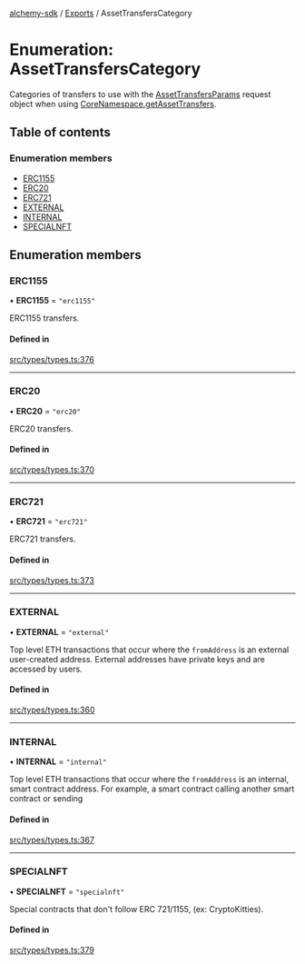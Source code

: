 [alchemy-sdk](../README.md) / [Exports](../modules.md) / AssetTransfersCategory

# Enumeration: AssetTransfersCategory

Categories of transfers to use with the [AssetTransfersParams](../interfaces/AssetTransfersParams.md) request
object when using [CoreNamespace.getAssetTransfers](../classes/CoreNamespace.md#getassettransfers).

## Table of contents

### Enumeration members

- [ERC1155](AssetTransfersCategory.md#erc1155)
- [ERC20](AssetTransfersCategory.md#erc20)
- [ERC721](AssetTransfersCategory.md#erc721)
- [EXTERNAL](AssetTransfersCategory.md#external)
- [INTERNAL](AssetTransfersCategory.md#internal)
- [SPECIALNFT](AssetTransfersCategory.md#specialnft)

## Enumeration members

### ERC1155

• **ERC1155** = `"erc1155"`

ERC1155 transfers.

#### Defined in

[src/types/types.ts:376](https://github.com/alchemyplatform/alchemy-sdk-js/blob/c7197b9/src/types/types.ts#L376)

___

### ERC20

• **ERC20** = `"erc20"`

ERC20 transfers.

#### Defined in

[src/types/types.ts:370](https://github.com/alchemyplatform/alchemy-sdk-js/blob/c7197b9/src/types/types.ts#L370)

___

### ERC721

• **ERC721** = `"erc721"`

ERC721 transfers.

#### Defined in

[src/types/types.ts:373](https://github.com/alchemyplatform/alchemy-sdk-js/blob/c7197b9/src/types/types.ts#L373)

___

### EXTERNAL

• **EXTERNAL** = `"external"`

Top level ETH transactions that occur where the `fromAddress` is an
external user-created address. External addresses have private keys and are
accessed by users.

#### Defined in

[src/types/types.ts:360](https://github.com/alchemyplatform/alchemy-sdk-js/blob/c7197b9/src/types/types.ts#L360)

___

### INTERNAL

• **INTERNAL** = `"internal"`

Top level ETH transactions that occur where the `fromAddress` is an
internal, smart contract address. For example, a smart contract calling
another smart contract or sending

#### Defined in

[src/types/types.ts:367](https://github.com/alchemyplatform/alchemy-sdk-js/blob/c7197b9/src/types/types.ts#L367)

___

### SPECIALNFT

• **SPECIALNFT** = `"specialnft"`

Special contracts that don't follow ERC 721/1155, (ex: CryptoKitties).

#### Defined in

[src/types/types.ts:379](https://github.com/alchemyplatform/alchemy-sdk-js/blob/c7197b9/src/types/types.ts#L379)
